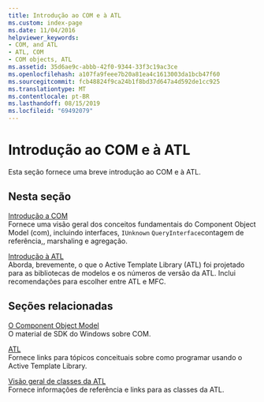 ```yaml
---
title: Introdução ao COM e à ATL
ms.custom: index-page
ms.date: 11/04/2016
helpviewer_keywords:
- COM, and ATL
- ATL, COM
- COM objects, ATL
ms.assetid: 35d6ae9c-abbb-42f0-9344-33f3c19ac3ce
ms.openlocfilehash: a107fa9feee7b20a81ea4c1613003da1bcb47f60
ms.sourcegitcommit: fcb48824f9ca24b1f8bd37d647a4d592de1cc925
ms.translationtype: MT
ms.contentlocale: pt-BR
ms.lasthandoff: 08/15/2019
ms.locfileid: "69492079"
---
```

# <a name="introduction-to-com-and-atl"></a>Introdução ao COM e à ATL

Esta seção fornece uma breve introdução ao COM e à ATL.

## <a name="in-this-section"></a>Nesta seção

[Introdução a COM](../atl/introduction-to-com.md)<br/>
Fornece uma visão geral dos conceitos fundamentais do Component Object Model (com), incluindo interfaces, `IUnknown` `QueryInterface`contagem de referência,, marshaling e agregação.

[Introdução à ATL](../atl/introduction-to-atl.md)<br/>
Aborda, brevemente, o que o Active Template Library (ATL) foi projetado para as bibliotecas de modelos e os números de versão da ATL. Inclui recomendações para escolher entre ATL e MFC.

## <a name="related-sections"></a>Seções relacionadas

[O Component Object Model](/windows/win32/com/the-component-object-model)<br/>
O material de SDK do Windows sobre COM.

[ATL](../atl/active-template-library-atl-concepts.md)<br/>
Fornece links para tópicos conceituais sobre como programar usando o Active Template Library.

[Visão geral de classes da ATL](../atl/atl-class-overview.md)<br/>
Fornece informações de referência e links para as classes da ATL.
